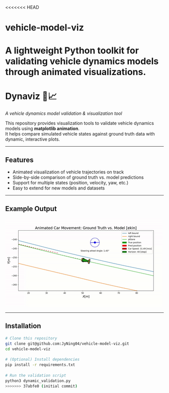 <<<<<<< HEAD
# vehicle-model-viz
A lightweight Python toolkit for validating vehicle dynamics models through animated visualizations. 
=======
# Dynaviz 🚗📈
*A vehicle dynamics model validation & visualization tool*

This repository provides visualization tools to validate vehicle dynamics models using **matplotlib animation**.  
It helps compare simulated vehicle states against ground truth data with dynamic, interactive plots.

---

## Features
- Animated visualization of vehicle trajectories on track
- Side-by-side comparison of ground truth vs. model predictions
- Support for multiple states (position, velocity, yaw, etc.)
- Easy to extend for new models and datasets

---

## Example Output
<img src="data/example.gif" width="500" />

---

## Installation
```bash
# Clone this repository
git clone git@github.com:JyNing04/vehicle-model-viz.git
cd vehicle-model-viz

# (Optional) Install dependencies
pip install -r requirements.txt

# Run the validation script
python3 dynamic_validation.py
>>>>>>> 37abfe0 (initial commit)
